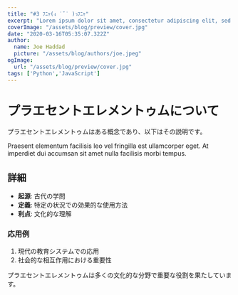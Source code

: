 ```yaml
---
title: "#3 ﾌﾆｬ(ง ˙˘˙ )วﾌﾆｬ"
excerpt: "Lorem ipsum dolor sit amet, consectetur adipiscing elit, sed do eiusmod tempor incididunt ut labore et dolore magna aliqua. Praesent elementum facilisis leo vel fringilla est ullamcorper eget. At imperdiet dui accumsan sit amet nulla facilities morbi tempus."
coverImage: "/assets/blog/preview/cover.jpg"
date: "2020-03-16T05:35:07.322Z"
author:
  name: Joe Haddad
  picture: "/assets/blog/authors/joe.jpeg"
ogImage:
  url: "/assets/blog/preview/cover.jpg"
tags: ['Python','JavaScript']
---
```


# プラエセントエレメントゥムについて

プラエセントエレメントゥムはある概念であり、以下はその説明です。

Praesent elementum facilisis leo vel fringilla est ullamcorper eget. At imperdiet dui accumsan sit amet nulla facilisis morbi tempus.

## 詳細

- **起源**: 古代の学問
- **定義**: 特定の状況での効果的な使用方法
- **利点**: 文化的な理解

### 応用例

1. 現代の教育システムでの応用
2. 社会的な相互作用における重要性

プラエセントエレメントゥムは多くの文化的な分野で重要な役割を果たしています。
